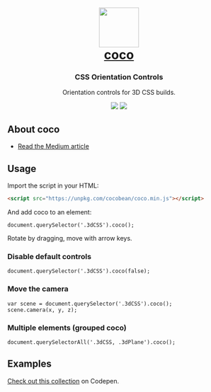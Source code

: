 <h1 align="center"><a href="https://github.com/benhatsor/coco"><img src="https://raw.githubusercontent.com/benhatsor/coco/main/icon.svg" height="90" width="90"><br>coco</a></h1>
<p align="center">
  <h3 align="center">  
    CSS Orientation Controls
  </h3>
  <p align="center">Orientation controls for 3D CSS builds.</p>
</p>
<p align="center">
  <a target='_blank' href='https://www.npmjs.com/package/cocobean'><img src='https://img.shields.io/npm/v/cocobean?color=green&style=flat-square'/></a>
  <a target='_blank' href='./LICENSE'><img src='https://img.shields.io/badge/license-MIT-blue.svg?style=flat-square'/></a>
</p>

## About coco

- [Read the Medium article](https://benhatsor.medium.com/creating-3d-worlds-with-css-21186d754984)

## Usage

Import the script in your HTML:
```HTML
<script src="https://unpkg.com/cocobean/coco.min.js"></script>
```

And add coco to an element:
```JS
document.querySelector('.3dCSS').coco();
```

Rotate by dragging, move with arrow keys.

### Disable default controls

```JS
document.querySelector('.3dCSS').coco(false);
```

### Move the camera

```JS
var scene = document.querySelector('.3dCSS').coco();
scene.camera(x, y, z);
```

### Multiple elements (grouped coco)

```JS
document.querySelectorAll('.3dCSS, .3dPlane').coco();
```

## Examples

[Check out this collection](https://codepen.io/collection/XbyYMZ) on Codepen.
